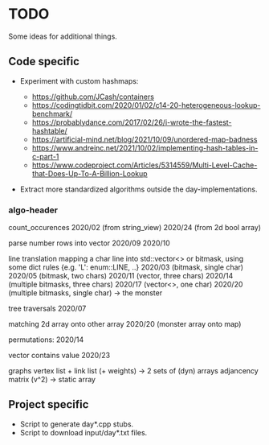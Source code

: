 # TODO

Some ideas for additional things.

## Code specific

* Experiment with custom hashmaps:
    - https://github.com/JCash/containers
    - https://codingtidbit.com/2020/01/02/c14-20-heterogeneous-lookup-benchmark/
    - https://probablydance.com/2017/02/26/i-wrote-the-fastest-hashtable/
    - https://artificial-mind.net/blog/2021/10/09/unordered-map-badness
    - https://www.andreinc.net/2021/10/02/implementing-hash-tables-in-c-part-1
    - https://www.codeproject.com/Articles/5314559/Multi-Level-Cache-that-Does-Up-To-A-Billion-Lookup

* Extract more standardized algorithms outside the day-implementations.

### algo-header

count_occurences
    2020/02 (from string_view)
    2020/24 (from 2d bool array)

parse number rows into vector<int>
    2020/09
    2020/10

line translation
    mapping a char line into std::vector<> or bitmask, 
        using some dict rules {e.g. 'L': enum::LINE, ..}
    2020/03 (bitmask, single char)
    2020/05 (bitmask, two chars)
    2020/11 (vector<enum>, three chars)
    2020/14 (multiple bitmasks, three chars)
    2020/17 (vector<>, one char)
    2020/20 (multiple bitmasks, single char) -> the monster

tree traversals
    2020/07

matching 2d array onto other array
    2020/20 (monster array onto map)

permutations:
    2020/14

vector contains value
    2020/23

graphs
    vertex list + link list (+ weights) -> 2 sets of (dyn) arrays
    adjancency matrix (v^2) -> static array 


## Project specific 

* Script to generate day*.cpp stubs.
* Script to download input/day*.txt files.